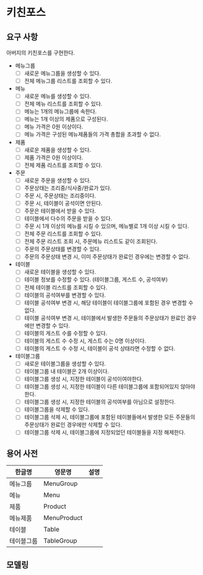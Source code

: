 # 키친포스

## 요구 사항
아버지의 키친포스를 구현한다.

- 메뉴그룹
    - [ ] 새로운 메뉴그룹을 생성할 수 있다.
    - [ ] 전체 메뉴그룹 리스트를 조회할 수 있다.
- 메뉴
    - [ ] 새로운 메뉴를 생성할 수 있다.
    - [ ] 전체 메뉴 리스트를 조회할 수 있다.
    - [ ] 메뉴는 1개의 메뉴그룹에 속한다.
    - [ ] 메뉴는 1개 이상의 제품으로 구성된다.
    - [ ] 메뉴 가격은 0원 이상이다.
    - [ ] 메뉴 가격은 구성된 메뉴제품들의 가격 총합을 초과할 수 없다. 
- 제품
    - [ ] 새로운 제품을 생성할 수 있다.
    - [ ] 제품 가격은 0원 이상이다.
    - [ ] 전체 제품 리스트를 조회할 수 있다.
- 주문
    - [ ] 새로운 주문을 생성할 수 있다.
    - [ ] 주문상태는 조리중/식사중/완료가 있다.
    - [ ] 주문 시, 주문상태는 조리중이다.
    - [ ] 주문 시, 테이블이 공석이면 안된다.
    - [ ] 주문은 테이블에서 받을 수 있다.
    - [ ] 테이블에서 다수의 주문을 받을 수 있다.
    - [ ] 주문 시 1개 이상의 메뉴를 시킬 수 있으며, 메뉴별로 1개 이상 시킬 수 있다.
    - [ ] 전체 주문 리스트를 조회할 수 있다.
    - [ ] 전체 주문 리스트 조회 시, 주문메뉴 리스트도 같이 조회된다.
    - [ ] 주문의 주문상태를 변경할 수 있다. 
    - [ ] 주문의 주문상태 변경 시, 이미 주문상태가 완료인 경우에는 변경할 수 없다.
- 테이블
    - [ ] 새로운 테이블을 생성할 수 있다.
    - [ ] 테이블 정보를 수정할 수 있다. (테이블그룹, 게스트 수, 공석여부)
    - [ ] 전체 테이블 리스트를 조회할 수 있다.
    - [ ] 테이블의 공석여부를 변경할 수 있다.
    - [ ] 테이블 공석여부 변경 시, 해당 테이블이 테이블그룹에 포함된 경우 변경할 수 없다.
    - [ ] 테이블 공석여부 변경 시, 테이블에서 발생한 주문들의 주문상태가 완료인 경우에만 변경할 수 있다.
    - [ ] 테이블의 게스트 수를 수정할 수 있다.
    - [ ] 테이블의 게스트 수 수정 시, 게스트 수는 0명 이상이다.
    - [ ] 테이블의 게스트 수 수정 시, 테이블이 공석 상태라면 수정할 수 없다.
- 테이블그룹
    - [ ] 새로운 테이블그룹을 생성할 수 있다.
    - [ ] 테이블그룹 내 테이블은 2개 이상이다.
    - [ ] 테이블그룹 생성 시, 지정한 테이블이 공석이여야한다.
    - [ ] 테이블그룹 생성 시, 지정한 테이블이 다른 테이블그룹에 포함되어있지 않아야한다.
    - [ ] 테이블그룹 생성 시, 지정한 테이블의 공석여부를 아님으로 설정한다.
    - [ ] 테이블그룹을 삭제할 수 있다.
    - [ ] 테이블그룹 삭제 시, 테이블그룹에 포함된 테이블들에서 발생한 모든 주문들의 주문상태가 완료인 경우에만 삭제할 수 있다.
    - [ ] 테이블그룹 삭제 시, 테이블그룹에 지정되었던 테이블들을 지정 해제한다. 

## 용어 사전

| 한글명 | 영문명 | 설명 |
| --- | --- | --- |
| 메뉴그룹 | MenuGroup |  |
| 메뉴 | Menu |  |
| 제품 | Product |  |
| 메뉴제품 | MenuProduct |  |
| 테이블 | Table |  |
| 테이블그룹 | TableGroup |  |

## 모델링
